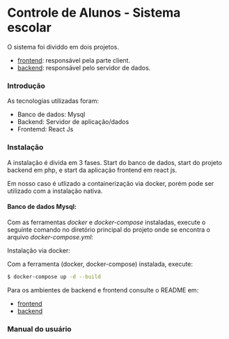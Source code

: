 # Controle de Alunos - Sistema escolar


O sistema foi dividdo em dois projetos.
- [frontend](https://github.com/adilson-ams/escolar/tree/main/escolar-frontend "frontend"): responsável pela parte client.
- [backend](https://github.com/adilson-ams/escolar/tree/main/escolar-backend "backend"): responsável pelo servidor de dados.

### Introdução

As tecnologias utilizadas foram:
- Banco de dados: Mysql
- Backend: Servidor de aplicação/dados
- Frontemd: React Js

### Instalação

A instalação é divida em 3 fases. Start do banco de dados, start do projeto backend em php, e start da aplicação frontend em react js. 

Em nosso caso é utlizado a containerização via docker, porém pode ser utilizado com a instalação nativa.


#### Banco de dados Mysql:

Com as ferramentas *docker* e *docker-compose* instaladas, execute o seguinte comando no diretório principal do projeto onde se encontra o arquivo *docker-compose.yml*:


Instalação via docker:

Com a ferramenta (docker, docker-compose) instalada, execute:

```sh
$ docker-compose up -d --build
```

Para os ambientes de backend e frontend consulte o README em:

- [frontend](https://github.com/adilson-ams/escolar/tree/main/escolar-frontend "frontend")
- [backend](https://github.com/adilson-ams/escolar/tree/main/escolar-backend "backend")


### Manual do usuário
